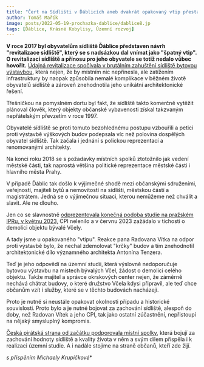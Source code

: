 ```yaml
---
title: "Čert na Sídlišti v Ďáblicích aneb dvakrát opakovaný vtip přestává být vtipem"
author: Tomáš Mařík
image: posts/2022-05-19-prochazka-dablice/dablice8.jp
tags: [Ďáblice, Krásné Kobylisy, Územní rozvoj]
---
```


**V roce 2017 byl obyvatelům sídliště Ďáblice představen návrh "revitalizace sídliště", který se s nadsázkou dal vnímat jako "špatný vtip". O revitalizaci sídliště a přínosu pro jeho obyvatele se totiž nedalo vůbec hovořit.** [Údajná revitalizace spočívala v brutálním zahuštění sídliště bytovou výstavbou](https://praha8.pirati.cz/aktuality/na-sidliste-dablice-si-stale-brousi-zuby-developer.html), která nejen, že by místním nic nepřinesla, ale zatížením infrastruktury by naopak způsobila nemalé komplikace v běžném životě obyvatelů sídliště a zároveň znehodnotila jeho unikátní architektonické řešení.

Třešničkou na pomyslném dortu byl fakt, že sídliště takto komerčně vytěžit plánoval člověk, který objekty občanské vybavenosti získal takzvaným nepřátelským převzetím v roce 1997.

Obyvatelé sídliště se proti tomuto bezohlednému postupu vzbouřili a petici proti výstavbě výškových budov podepsala víc než polovina dospělých obyvatel sídliště.
Tak začala i jednání s polickou reprezentací a renomovanými architekty.

Na konci roku 2018 se s požadavky místních spolků ztotožnilo jak vedení městské části, tak naprostá většina politické reprezentace městské části i hlavního města Prahy.

V případě Ďáblic tak došlo k výjimečné shodě mezi občanskými sdruženími, veřejností, majiteli bytů a nemovitostí na sídlišti, městskou částí a magistrátem. 
Jedná se o výjimečnou situaci, kterou nemůžeme než chválit a slavit. Ale ne dlouho.

Jen co se slavnostně [odprezentovala konečná podoba studie na pražském IPRu, v květnu 2023,](https://praha8.pirati.cz/aktuality/dablice-maji-novou-uzemni-studii.html) CPI nelenilo a v červnu 2023 zažádalo v tichosti o demolici objektu bývalé Včely.

A tady jsme u opakovaného "vtipu". Reakce pana Radovana Vítka na odpor proti výstavbě bylo, že nechal zdemolovat "krčky" budov a tím znehodnotil architektonické dílo významného architekta Antonína Tenzera. 

Teď je jeho odpovědí na územní studii, která výslovně nedoporučuje bytovou výstavbu na místech bývalých Včel, žádost o demolici celého objektu. Takže majitel a správce okrskových center nejen, že záměrně nechává chátrat budovy, o které družstvo Včela kdysi připravil, ale teď chce občanům vzít i služby, které se v těchto budovách nacházejí.

Proto je nutné si neustále opakovat okolnosti případu a historické souvislosti. Proto bylo a je nutné bojovat za zachování sídliště, alespoň do doby, než Radovan Vítek a jeho CPI, tak jako ostatní zúčastnění, nepřistoupí na nějaký smysluplný kompromis.

[Česká pirátská strana od začátku podporovala místní spolky](https://praha8.pirati.cz/aktuality/dotaznik-pro-krasne-kobylisy.html), která bojují za zachování hodnoty sídliště a kvality života v něm a svým dílem přispěla i k realizaci územní studie. A i nadále stojíme na straně občanů, kteří zde žijí.

*s přispěním Michaely Krupičkové**
